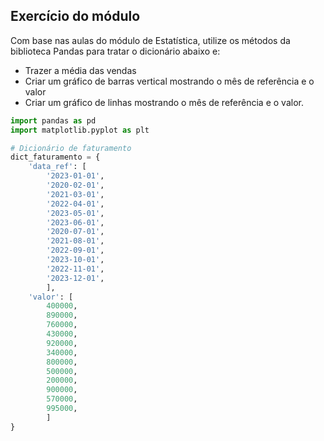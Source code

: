 ## Exercício do módulo

Com base nas aulas do módulo de Estatística, utilize os métodos da biblioteca Pandas para tratar o dicionário abaixo e:

- Trazer a média das vendas
- Criar um gráfico de barras vertical mostrando o mês de referência e o valor
- Criar um gráfico de linhas mostrando o mês de referência e o valor.

```python
import pandas as pd
import matplotlib.pyplot as plt

# Dicionário de faturamento
dict_faturamento = {
    'data_ref': [
        '2023-01-01',
        '2020-02-01',
        '2021-03-01',
        '2022-04-01',
        '2023-05-01',
        '2023-06-01',
        '2020-07-01',
        '2021-08-01',
        '2022-09-01',
        '2023-10-01',
        '2022-11-01',
        '2023-12-01',
        ],
    'valor': [
        400000,
        890000,
        760000,
        430000,
        920000,
        340000,
        800000,
        500000,
        200000,
        900000,
        570000,
        995000,
        ]
}
```
